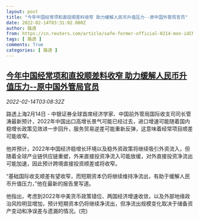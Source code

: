```yaml
---
layout: post
title: "今年中国经常项和直投顺差料收窄 助力缓解人民币升值压力--原中国外管局官员"
date: 2022-02-14T03:31:02.000Z
author: 路透
from: https://cn.reuters.com/article/safe-former-official-0214-mon-idCNKBS2KJ05D
tags: [ 路透 ]
comments: True
categories: [ 路透 ]
---
```

<!--1644809462000-->
[今年中国经常项和直投顺差料收窄 助力缓解人民币升值压力--原中国外管局官员](https://cn.reuters.com/article/safe-former-official-0214-mon-idCNKBS2KJ05D)
------

<div>
<div><i>2022-02-14T03:08:32Z</i></div><p>路透上海2月14日 - 中银证券全球首席经济学家、中国前外管局国际收支司司长管涛最新预计，2022年中国出口高增长景气可能已经过去，进口增速可能随着国内稳增长政策见效进一步回升，服务贸易逆差可能重新反弹，这意味着经常项目顺差可能收窄。</p><p>他并预计，2022年中国经济稳增长环境以及稳外资政策将继续吸引外资流入，但随着全球产业链供应链重塑，外来直接投资净流入可能放缓，对外直接投资净流出可能加速，因此预计跨境直接投资顺差或将收窄。</p><p>“基础国际收支顺差有望收窄，而短期资本仍将继续维持净流出，有助于缓解人民币升值压力，”他在最新的报告里写道。</p><p>他指出，考虑到2022年中美货币政策错位、两国经济增速收敛，以及外部地缘政治风险明显增加，预计短期资本仍将继续净流出，但净流出规模变化取决于储备资产变动和净误差与遗漏的情况。(完)</p>
</div>
